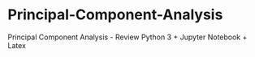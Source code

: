 # Principal-Component-Analysis
Principal Component Analysis - Review Python 3 + Jupyter Notebook + Latex
